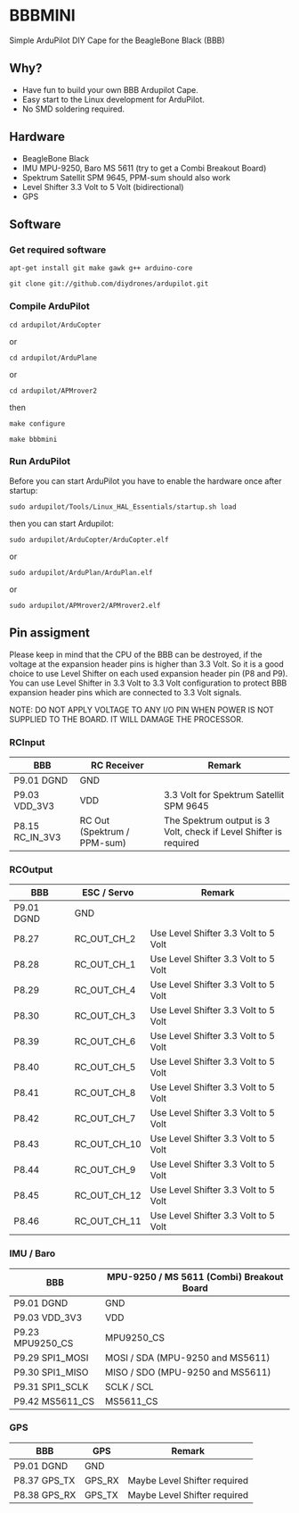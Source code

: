 # BBBMINI
Simple ArduPilot DIY Cape for the BeagleBone Black (BBB)

## Why?
* Have fun to build your own BBB Ardupilot Cape.
* Easy start to the Linux development for ArduPilot.
* No SMD soldering required.

## Hardware
* BeagleBone Black
* IMU MPU-9250, Baro MS 5611 (try to get a Combi Breakout Board)
* Spektrum Satellit SPM 9645, PPM-sum should also work
* Level Shifter 3.3 Volt to 5 Volt (bidirectional)
* GPS

## Software

### Get required software
`apt-get install git make gawk g++ arduino-core`

`git clone git://github.com/diydrones/ardupilot.git`

### Compile ArduPilot
`cd ardupilot/ArduCopter`

or

`cd ardupilot/ArduPlane`

or 

`cd ardupilot/APMrover2`

then

`make configure`

`make bbbmini`

### Run ArduPilot
Before you can start ArduPilot you have to enable the hardware once after startup:

`sudo ardupilot/Tools/Linux_HAL_Essentials/startup.sh load`

then you can start Ardupilot:

`sudo ardupilot/ArduCopter/ArduCopter.elf`

or

`sudo ardupilot/ArduPlan/ArduPlan.elf`

or

`sudo ardupilot/APMrover2/APMrover2.elf`


## Pin assigment
Please keep in mind that the CPU of the BBB can be destroyed, if the voltage at the expansion header pins is higher than 3.3 Volt. So it is a good choice to use Level Shifter on each used expansion header pin (P8 and P9). You can use Level Shifter in 3.3 Volt to 3.3 Volt configuration to protect BBB expansion header pins which are connected to 3.3 Volt signals.

NOTE: DO NOT APPLY VOLTAGE TO ANY I/O PIN WHEN POWER IS NOT SUPPLIED TO THE BOARD. IT WILL DAMAGE THE PROCESSOR.

### RCInput
BBB | RC Receiver | Remark
------------ | ------------- | -------------
P9.01 DGND | GND
P9.03 VDD_3V3 | VDD | 3.3 Volt for Spektrum Satellit SPM 9645
P8.15 RC_IN_3V3 | RC Out (Spektrum / PPM-sum) | The Spektrum output is 3 Volt, check if Level Shifter is required 

### RCOutput
BBB | ESC / Servo | Remark
------------ | ------------- | -------------
P9.01 DGND | GND | 
P8.27 | RC_OUT_CH_2 | Use Level Shifter 3.3 Volt to 5 Volt
P8.28 | RC_OUT_CH_1 | Use Level Shifter 3.3 Volt to 5 Volt
P8.29 | RC_OUT_CH_4 | Use Level Shifter 3.3 Volt to 5 Volt
P8.30 | RC_OUT_CH_3 | Use Level Shifter 3.3 Volt to 5 Volt
P8.39 | RC_OUT_CH_6 | Use Level Shifter 3.3 Volt to 5 Volt
P8.40 | RC_OUT_CH_5 | Use Level Shifter 3.3 Volt to 5 Volt
P8.41 | RC_OUT_CH_8 | Use Level Shifter 3.3 Volt to 5 Volt
P8.42 | RC_OUT_CH_7 | Use Level Shifter 3.3 Volt to 5 Volt
P8.43 | RC_OUT_CH_10 | Use Level Shifter 3.3 Volt to 5 Volt
P8.44 | RC_OUT_CH_9 | Use Level Shifter 3.3 Volt to 5 Volt
P8.45 | RC_OUT_CH_12 | Use Level Shifter 3.3 Volt to 5 Volt
P8.46 | RC_OUT_CH_11 | Use Level Shifter 3.3 Volt to 5 Volt

### IMU / Baro
BBB | MPU-9250 / MS 5611 (Combi) Breakout Board
------------ | -------------
P9.01 DGND | GND
P9.03 VDD_3V3 | VDD
P9.23 MPU9250_CS | MPU9250_CS
P9.29 SPI1_MOSI | MOSI / SDA (MPU-9250 and MS5611)
P9.30 SPI1_MISO | MISO / SDO (MPU-9250 and MS5611)
P9.31 SPI1_SCLK | SCLK / SCL
P9.42 MS5611_CS | MS5611_CS

### GPS
BBB | GPS | Remark
------------ | ------------- | -------------
P9.01 DGND | GND | 
P8.37 GPS_TX | GPS_RX | Maybe Level Shifter required 
P8.38 GPS_RX | GPS_TX | Maybe Level Shifter required 








